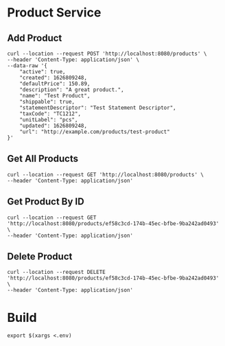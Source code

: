 # Product Service

## Add Product

```shell
curl --location --request POST 'http://localhost:8080/products' \
--header 'Content-Type: application/json' \
--data-raw '{
    "active": true,
    "created": 1626809248,
    "defaultPrice": 150.89,
    "description": "A great product.",
    "name": "Test Product",
    "shippable": true,
    "statementDescriptor": "Test Statement Descriptor",
    "taxCode": "TC1212",
    "unitLabel": "pcs",
    "updated": 1626809248,
    "url": "http://example.com/products/test-product"
}'
```

## Get All Products

```shell
curl --location --request GET 'http://localhost:8080/products' \
--header 'Content-Type: application/json'
```

## Get Product By ID

```shell
curl --location --request GET 'http://localhost:8080/products/ef58c3cd-174b-45ec-bfbe-9ba242ad0493' \
--header 'Content-Type: application/json'
```

##  Delete Product

```shell
curl --location --request DELETE 'http://localhost:8080/products/ef58c3cd-174b-45ec-bfbe-9ba242ad0493' \
--header 'Content-Type: application/json'
```

# Build

```shell
export $(xargs <.env)
```